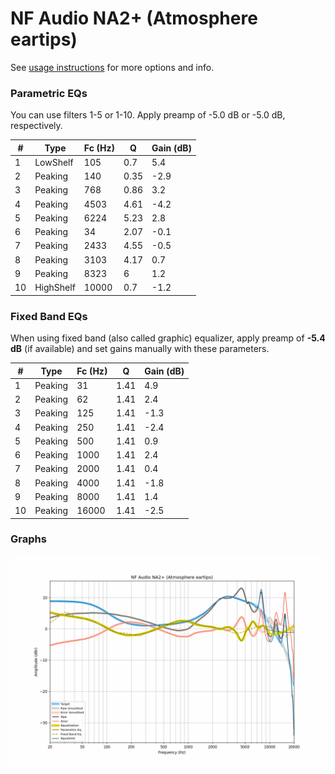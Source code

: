# NF Audio NA2+ (Atmosphere eartips)
See [usage instructions](https://github.com/jaakkopasanen/AutoEq#usage) for more options and info.

### Parametric EQs
You can use filters 1-5 or 1-10. Apply preamp of -5.0 dB or -5.0 dB, respectively.

|   # | Type      |   Fc (Hz) |    Q |   Gain (dB) |
|-----|-----------|-----------|------|-------------|
|   1 | LowShelf  |       105 | 0.7  |         5.4 |
|   2 | Peaking   |       140 | 0.35 |        -2.9 |
|   3 | Peaking   |       768 | 0.86 |         3.2 |
|   4 | Peaking   |      4503 | 4.61 |        -4.2 |
|   5 | Peaking   |      6224 | 5.23 |         2.8 |
|   6 | Peaking   |        34 | 2.07 |        -0.1 |
|   7 | Peaking   |      2433 | 4.55 |        -0.5 |
|   8 | Peaking   |      3103 | 4.17 |         0.7 |
|   9 | Peaking   |      8323 | 6    |         1.2 |
|  10 | HighShelf |     10000 | 0.7  |        -1.2 |

### Fixed Band EQs
When using fixed band (also called graphic) equalizer, apply preamp of **-5.4 dB** (if available) and set gains manually with these parameters.

|   # | Type    |   Fc (Hz) |    Q |   Gain (dB) |
|-----|---------|-----------|------|-------------|
|   1 | Peaking |        31 | 1.41 |         4.9 |
|   2 | Peaking |        62 | 1.41 |         2.4 |
|   3 | Peaking |       125 | 1.41 |        -1.3 |
|   4 | Peaking |       250 | 1.41 |        -2.4 |
|   5 | Peaking |       500 | 1.41 |         0.9 |
|   6 | Peaking |      1000 | 1.41 |         2.4 |
|   7 | Peaking |      2000 | 1.41 |         0.4 |
|   8 | Peaking |      4000 | 1.41 |        -1.8 |
|   9 | Peaking |      8000 | 1.41 |         1.4 |
|  10 | Peaking |     16000 | 1.41 |        -2.5 |

### Graphs
![](./NF%20Audio%20NA2+%20(Atmosphere%20eartips).png)
